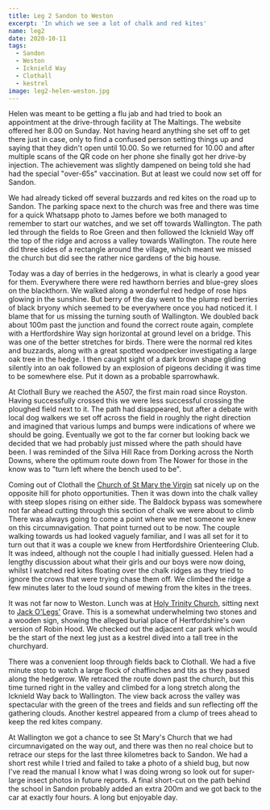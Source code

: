 ```yaml
---
title: Leg 2 Sandon to Weston
excerpt: 'In which we see a lot of chalk and red kites'
name: leg2
date: 2020-10-11
tags:
  - Sandon
  - Weston
  - Icknield Way
  - Clothall
  - kestrel
image: leg2-helen-weston.jpg
---
```


Helen was meant to be getting a flu jab and had tried to book an appointment at the drive-through facility at The Maltings. The website offered her 8.00 on Sunday. Not having heard anything she set off to get there just in case, only to find a confused person setting things up and saying that they didn't open until 10.00. So we returned for 10.00 and after multiple scans of the QR code on her phone she finally got her drive-by injection. The achievement was slightly dampened on being told she had had the special "over-65s" vaccination. But at least we could now set off for Sandon.

We had already ticked off several buzzards and red kites on the road up to Sandon. The parking space next to the church was free and there was time for a quick Whatsapp photo to James before we both managed to remember to start our watches, and we set off towards Wallington. The path led through the fields to Roe Green and then followed the Icknield Way off the top of the ridge and across a valley towards Wallington. The route here did three sides of a rectangle around the village, which meant we missed the church but did see the rather nice gardens of the big house.

Today was a day of berries in the hedgerows, in what is clearly a good year for them. Everywhere there were red hawthorn berries and blue-grey sloes on the blackthorn. We walked along a wonderful red hedge of rose hips glowing in the sunshine. But berry of the day went to the plump red berries of black bryony which seemed to be everywhere once you had noticed it. I blame that for us missing the turning south of Wallington. We doubled back about 100m past the junction and found the correct route again, complete with a Hertfordshire Way sign horizontal at ground level on a bridge. This was one of the better stretches for birds. There were the normal red kites and buzzards, along with a great spotted woodpecker investigating a large oak tree in the hedge. I then caught sight of a dark brown shape gliding silently into an oak followed by an explosion of pigeons deciding it was time to be somewhere else. Put it down as a probable sparrowhawk.

At Clothall Bury we reached the A507, the first main road since Royston. Having successfully crossed this we were less successful crossing the ploughed field next to it. The path had disappeared, but after a debate with local dog walkers we set off across the field in roughly the right direction and imagined that various lumps and bumps were indications of where we should be going. Eventually we got to the far corner but looking back we decided that we had probably just missed where the path should have been. I was reminded of the Silva Hill Race from Dorking across the North Downs, where the optimum route down from The Nower for those in the know was to "turn left where the bench used to be".

Coming out of Clothall the [Church of St Mary the Virgin](https://hertfordshirechurches.weebly.com/clothall-church-hertfordshire.html) sat nicely up on the opposite hill for photo opportunities. Then it was down into the chalk valley with steep slopes rising on either side. The Baldock bypass was somewhere not far ahead cutting through this section of chalk we were about to climb There was always going to come a point where we met someone we knew on this circumnavigation. That point turned out to be now. The couple walking towards us had looked vaguely familiar, and I was all set for it to turn out that it was a couple we knew from Hertfordshire Orienteering Club. It was indeed, although not the couple I had initially guessed. Helen had a lengthy discussion about what their girls and our boys were now doing, whilst I watched red kites floating over the chalk ridges as they tried to ignore the crows that were trying chase them off. We climbed the ridge a few minutes later to the loud sound of mewing from the kites in the trees.

It was not far now to Weston. Lunch was at [Holy Trinity Church](https://hertfordshirechurches.weebly.com/weston-church-hertfordshire.html), sitting next to [Jack O'Legs'](https://en.wikipedia.org/wiki/Jack_o%27_Legs) Grave. This is a somewhat underwhelming two stones and a wooden sign, showing the alleged burial place of Hertfordshire's own version of Robin Hood. We checked out the adjacent car park which would be the start of the next leg just as a kestrel dived into a tall tree in the churchyard.

There was a convenient loop through fields back to Clothall. We had a five minute stop to watch a large flock of chaffinches and tits as they passed along the hedgerow. We retraced the route down past the church, but this time turned right in the valley and climbed for a long stretch along the Icknield Way back to Wallington. The view back across the valley was spectacular with the green of the trees and fields and sun reflecting off the gathering clouds. Another kestrel appeared from a clump of trees ahead to keep the red kites company.

At Wallington we got a chance to see St Mary's Church that we had circumnavigated on the way out, and there was then no real choice but to retrace our steps for the last three kilometres back to Sandon. We had a short rest while I tried and failed to take a photo of a shield bug, but now I've read the manual I know what I was doing wrong so look out for super-large insect photos in future reports. A final short-cut on the path behind the school in Sandon probably added an extra 200m and we got back to the car at exactly four hours. A long but enjoyable day.
